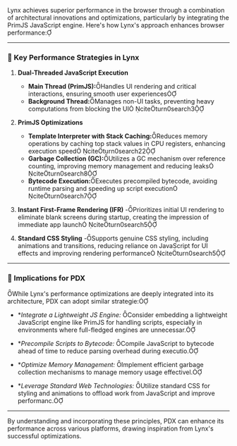 Lynx achieves superior performance in the browser through a combination of architectural innovations and optimizations, particularly by integrating the PrimJS JavaScript engine. Here's how Lynx's approach enhances browser performance:

---

### 🚀 Key Performance Strategies in Lynx

1. **Dual-Threaded JavaScript Execution**
   - **Main Thread (PrimJS):**Handles UI rendering and critical interactions, ensuring smooth user experiences
   - **Background Thread:**Manages non-UI tasks, preventing heavy computations from blocking the UI citeturn0search3

2. **PrimJS Optimizations**
   - **Template Interpreter with Stack Caching:**Reduces memory operations by caching top stack values in CPU registers, enhancing execution speed citeturn0search22
   - **Garbage Collection (GC):**Utilizes a GC mechanism over reference counting, improving memory management and reducing leaks citeturn0search8
   - **Bytecode Execution:**Executes precompiled bytecode, avoiding runtime parsing and speeding up script execution citeturn0search7

3. **Instant First-Frame Rendering (IFR)**
   -Prioritizes initial UI rendering to eliminate blank screens during startup, creating the impression of immediate app launch citeturn0search5

4. **Standard CSS Styling**
   -Supports genuine CSS styling, including animations and transitions, reducing reliance on JavaScript for UI effects and improving rendering performance citeturn0search5

---

### 🧠 Implications for PDX
While Lynx's performance optimizations are deeply integrated into its architecture, PDX can adopt similar strategie:

- **Integrate a Lightweight JS Engine:* Consider embedding a lightweight JavaScript engine like PrimJS for handling scripts, especially in environments where full-fledged engines are unnecessar.

- **Precompile Scripts to Bytecode:* Compile JavaScript to bytecode ahead of time to reduce parsing overhead during executio.

- **Optimize Memory Management:* Implement efficient garbage collection mechanisms to manage memory usage effectivel.

- **Leverage Standard Web Technologies:* Utilize standard CSS for styling and animations to offload work from JavaScript and improve performanc.

---

By understanding and incorporating these principles, PDX can enhance its performance across various platforms, drawing inspiration from Lynx's successful optimizations. 
